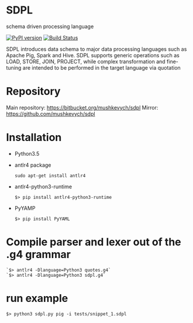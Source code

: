 # SDPL
schema driven processing language

[![PyPI version](https://img.shields.io/pypi/v/synergy_scheduler.svg)](https://pypi.python.org/pypi/sdpl)
[![Build Status](https://api.bitbucket.org/2.0/repositories/{owner}/{repo_slug}/commit/{revision}/statuses/build/{key})](https://travis-ci.org/mushkevych/sdpl/)

SDPL introduces data schema to major data processing languages
such as Apache Pig, Spark and Hive. SDPL supports generic operations such as
LOAD, STORE, JOIN, PROJECT, while complex transformation and fine-tuning
are intended to be performed in the target language via quotation

# Repository

Main repository: https://bitbucket.org/mushkevych/sdpl
Mirror: https://github.com/mushkevych/sdpl

# Installation

- Python3.5

- antlr4 package
    
    `sudo apt-get install antlr4`
    
- antlr4-python3-runtime

    ` $> pip install antlr4-python3-runtime `

- PyYAMP

    ` $> pip install PyYAML `

# Compile parser and lexer out of the .g4 grammar

    `$> antlr4 -Dlanguage=Python3 quotes.g4`
    `$> antlr4 -Dlanguage=Python3 sdpl.g4`


# run example
```
$> python3 sdpl.py pig -i tests/snippet_1.sdpl
```
